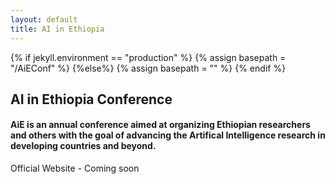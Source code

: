 ```yaml
---
layout: default
title: AI in Ethiopia
---
```

{% if jekyll.environment  == "production" %}
        {% assign basepath = "/AiEConf" %}
        {%else%}
        {% assign basepath = "" %}
        {% endif %}

## AI in Ethiopia Conference 
#### AiE is an annual conference aimed at organizing Ethiopian researchers and others with the goal of advancing the Artifical Intelligence research in developing countries and beyond.


Official Website - Coming soon

